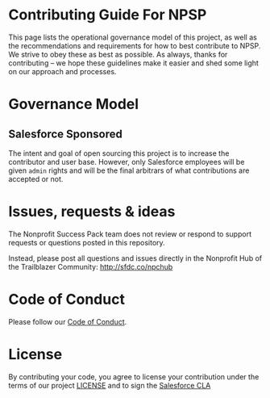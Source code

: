 # Contributing Guide For NPSP

This page lists the operational governance model of this project, as well as the recommendations and requirements for how to best contribute to NPSP. We strive to obey these as best as possible. As always, thanks for contributing – we hope these guidelines make it easier and shed some light on our approach and processes.

# Governance Model

## Salesforce Sponsored

The intent and goal of open sourcing this project is to increase the contributor and user base. However, only Salesforce employees will be given `admin` rights and will be the final arbitrars of what contributions are accepted or not.

# Issues, requests & ideas

The Nonprofit Success Pack team does not review or respond to support requests or questions posted in this repository.

Instead, please post all questions and issues directly in the Nonprofit Hub of the Trailblazer Community: http://sfdc.co/npchub

# Code of Conduct
Please follow our [Code of Conduct](CODE_OF_CONDUCT.md).

# License
By contributing your code, you agree to license your contribution under the terms of our project [LICENSE](LICENSE) and to sign the [Salesforce CLA](https://cla.salesforce.com/sign-cla)
